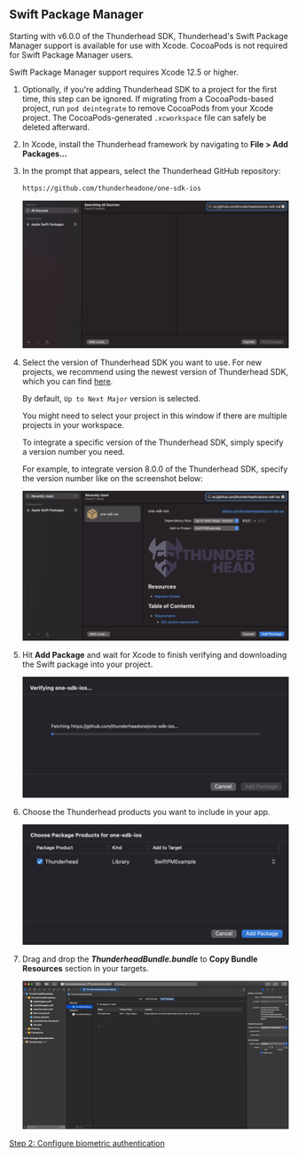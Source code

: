 ## Swift Package Manager

Starting with v6.0.0 of the Thunderhead SDK, Thunderhead's Swift Package Manager support is available for use with Xcode. CocoaPods is not required for Swift Package Manager users.

Swift Package Manager support requires Xcode 12.5 or higher.

1. Optionally, if you're adding Thunderhead SDK to a project for the first time, this step can be ignored. If migrating from a CocoaPods-based project, run `pod deintegrate` to remove CocoaPods from your Xcode project. The CocoaPods-generated `.xcworkspace` file can safely be deleted afterward.

2. In Xcode, install the Thunderhead framework by navigating to **File > Add Packages…**

3. In the prompt that appears, select the Thunderhead GitHub repository:
 
   ```sh
   https://github.com/thunderheadone/one-sdk-ios
   ```

   ![Thunderhead Add Package](https://github.com/thunderheadone/one-sdk-ios/raw/master/images/SPM/ThunderheadAddPackageURL.png)

2. Select the version of Thunderhead SDK you want to use. For new projects, we recommend using the newest version of Thunderhead SDK, which you can find [here](https://github.com/thunderheadone/one-sdk-ios/releases). 

   By default, `Up to Next Major` version is selected.
   
   You might need to select your project in this window if there are multiple projects in your workspace. 

   To integrate a specific version of the Thunderhead SDK, simply specify a version number you need. 

   For example, to integrate version 8.0.0 of the Thunderhead SDK, specify the version number like on the screenshot below:

   ![Thunderhead Choose Package Version](https://github.com/thunderheadone/one-sdk-ios/raw/master/images/SPM/ThunderheadChoosePackage.png)

3. Hit **Add Package** and wait for Xcode to finish verifying and downloading the Swift package into your project.

   ![Thunderhead Cloning Package](https://github.com/thunderheadone/one-sdk-ios/raw/master/images/SPM/ThunderheadFetchPackage.png)

4. Choose the Thunderhead products you want to include in your app.

   ![Thunderhead Select Target](https://github.com/thunderheadone/one-sdk-ios/raw/master/images/SPM/ThunderheadSelectTarget.png)

5. Drag and drop the **_ThunderheadBundle.bundle_** to **Copy Bundle Resources** section in your targets.

   ![Thunderhead Copy Thunderhead Bundle](https://github.com/thunderheadone/one-sdk-ios/raw/master/images/SPM/ThunderheadAddBundleResource.gif)

[Step 2: Configure biometric authentication](../README.md#step-2-configure-biometric-authentication)